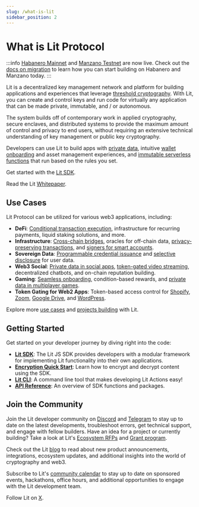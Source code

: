 ```yaml
---
slug: /what-is-lit
sidebar_position: 2
---
```


# What is Lit Protocol

:::info
[Habanero Mainnet](network/networks/mainnet) and [Manzano Testnet](network/networks/testnet) are now live. Check out the [docs on migration](network/migration-guide) to learn how you can start building on Habanero and Manzano today. 
:::

Lit is a decentralized key management network and platform for building applications and experiences that leverage [threshold cryptography](../resources/how-it-works.md). With Lit, you can create and control keys and run code for virtually any application that can be made private, immutable, and / or autonomous.

The system builds off of contemporary work in applied cryptography, secure enclaves, and distributed systems to provide the maximum amount of control and privacy to end users, without requiring an extensive technical understanding of key management or public key cryptography. 

Developers can use Lit to build apps with [private data](../sdk/access-control/intro.md), intuitive [wallet onboarding](../sdk/wallets/intro.md) and asset management experiences, and [immutable serverless functions](../sdk/serverless-signing/overview.md) that run based on the rules you set.

Get started with the [Lit SDK](../sdk/installation.md).

Read the Lit [Whitepaper](https://github.com/LIT-Protocol/whitepaper).

## Use Cases

Lit Protocol can be utilized for various web3 applications, including:

- **DeFi**: [Conditional transaction execution](https://spark.litprotocol.com/automated-portfolio-rebalancing-uniswap/), infrastructure for recurring payments, liquid staking solutions, and more.
- **Infrastructure**: [Cross-chain bridges](https://github.com/Yacht-Labs/yacht-lit-sdk), oracles for off-chain data, [privacy-preserving transactions](https://github.com/Curve-Labs/lit-privacy/tree/main/packages/lit-privacy-sdk#readme), and [signers for smart accounts](https://spark.litprotocol.com/account-abstraction-and-mpc/).
- **Sovereign Data**: [Programmable credential issuance](https://spark.litprotocol.com/krebitxlitactions/) and [selective disclosure](https://spark.litprotocol.com/semantic/) for user data.
- **Web3 Social**: [Private data in social apps](https://docs.lens.xyz/docs/gated), [token-gated video streaming](https://github.com/suhailkakar/livepeer-token-gated-vod), decentralized chatbots, and on-chain reputation building.
- **Gaming**: [Seamless onboarding](https://github.com/LIT-Protocol/oauth-pkp-signup-example), condition-based rewards, and [private data in multiplayer games](https://spark.litprotocol.com/lit-and-web3-gaming/).
- **Token Gating for Web2 Apps**: Token-based access control for [Shopify](https://apps.shopify.com/lit-token-access), [Zoom](https://litgateway.com/apps/zoom), [Google Drive](https://litgateway.com/apps/google-drive), and [WordPress](https://litgateway.com/apps/wordpress).

Explore more [use cases](usecases.md) and [projects building](../ecosystem/projects) with Lit.

## Getting Started

Get started on your developer journey by diving right into the code:

- [**Lit SDK**](../sdk/installation.md): The Lit JS SDK provides developers with a modular framework for implementing Lit functionality into their own applications.
- [**Encryption Quick Start**](../sdk/access-control/encryption.md): Learn how to encrypt and decrypt content using the SDK.
- [**Lit CLI**](../tools/getlit-cli.md): A command line tool that makes developing Lit Actions easy!
- [**API Reference**](https://js-sdk.litprotocol.com/index.html): An overview of SDK functions and packages.

## Join the Community

Join the Lit developer community on [Discord](https://litgateway.com/discord) and [Telegram](https://t.me/+aa73FAF9Vp82ZjJh) to stay up to date on the latest developments, troubleshoot errors, get technical support, and engage with fellow builders. Have an idea for a project or currently building? Take a look at Lit's [Ecosystem RFPs](https://github.com/LIT-Protocol/Ecosystem-Ideas) and [Grant program](https://github.com/LIT-Protocol/LitGrants).

Check out the Lit [blog](https://spark.litprotocol.com/) to read about new product announcements, integrations, ecosystem updates, and additional insights into the world of cryptography and web3.

Subscribe to Lit's [community calendar](https://calendar.google.com/calendar/u/5?cid=Y19hMnVxZDNjaHVqZ2Q0a3FqbGlvcDdxY2JhMEBncm91cC5jYWxlbmRhci5nb29nbGUuY29t) to stay up to date on sponsored events, hackathons, office hours, and additional opportunities to engage with the Lit development team.

Follow Lit on [X](https://twitter.com/LitProtocol).